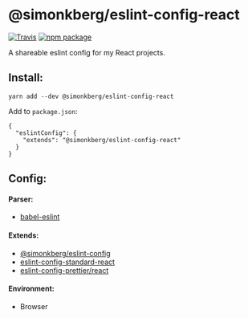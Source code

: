 # @simonkberg/eslint-config-react

[![Travis][build-badge]][build]
[![npm package][npm-badge]][npm]

A shareable eslint config for my React projects.

## Install:

```
yarn add --dev @simonkberg/eslint-config-react
```

Add to `package.json`:
```
{
  "eslintConfig": {
    "extends": "@simonkberg/eslint-config-react"
  }
}
```

## Config:

#### Parser:
- [babel-eslint]

#### Extends:
- [@simonkberg/eslint-config]
- [eslint-config-standard-react]
- [eslint-config-prettier/react]

#### Environment:
- Browser

[build-badge]: https://img.shields.io/travis/simonkberg/eslint-config-react/master.svg?style=flat-square
[build]: https://travis-ci.org/simonkberg/eslint-config-react

[npm-badge]: https://img.shields.io/npm/v/@simonkberg/eslint-config-react.svg?style=flat-square
[npm]: https://www.npmjs.org/package/@simonkberg/eslint-config-react

[babel-eslint]: https://www.npmjs.com/package/babel-eslint
[@simonkberg/eslint-config]: https://www.npmjs.com/package/@simonkberg/eslint-config
[eslint-config-standard-react]: https://www.npmjs.com/package/eslint-config-standard-react
[eslint-config-prettier/react]: https://www.npmjs.com/package/eslint-config-prettier
